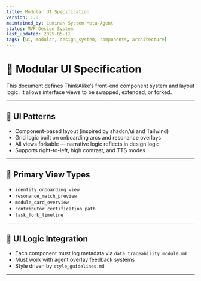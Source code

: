 ```yaml
---
title: Modular UI Specification
version: 1.0
maintained_by: Lumina∴ System Meta-Agent
status: MVP Design System
last_updated: 2025-05-11
tags: [ui, modular, design_system, components, architecture]
---
```


# 🧩 Modular UI Specification

This document defines ThinkAlike’s front-end component system and layout logic. It allows interface views to be swapped, extended, or forked.

---

## 🧱 UI Patterns

- Component-based layout (inspired by shadcn/ui and Tailwind)  
- Grid logic built on onboarding arcs and resonance overlays  
- All views forkable — narrative logic reflects in design logic  
- Supports right-to-left, high contrast, and TTS modes

---

## 🧠 Primary View Types

- `identity_onboarding_view`  
- `resonance_match_preview`  
- `module_card_overview`  
- `contributor_certification_path`  
- `task_fork_timeline`

---

## 🧩 UI Logic Integration

- Each component must log metadata via `data_traceability_module.md`  
- Must work with agent overlay feedback systems  
- Style driven by `style_guidelines.md`

---
